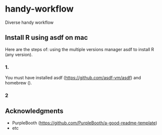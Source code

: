 # handy-workflow
Diverse handy workflow

## Install R using asdf on mac

Here are the steps of: using the multiple versions manager asdf to install R (any version).

### 1.

You must have installed asdf (https://github.com/asdf-vm/asdf) and homebrew ().

### 2






## Acknowledgments
  - PurpleBooth (https://github.com/PurpleBooth/a-good-readme-template)
  - etc

